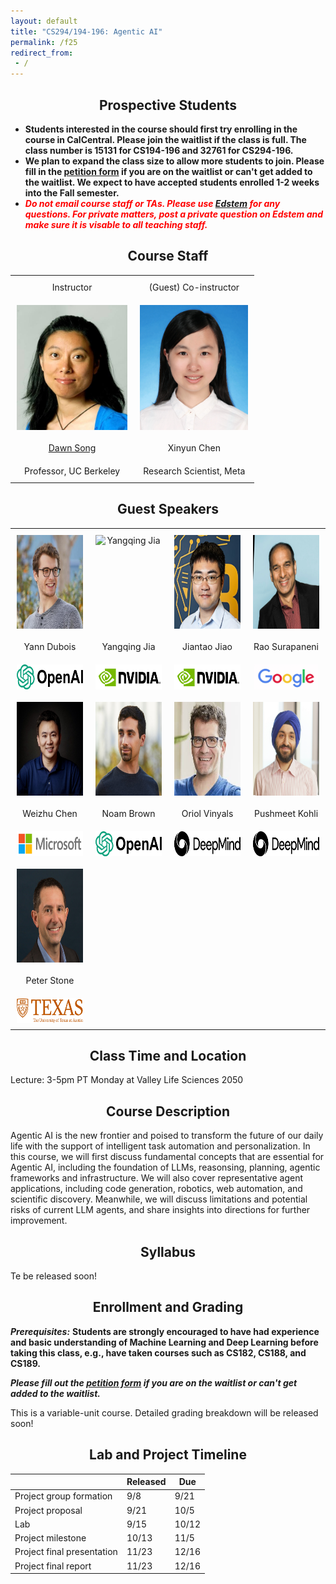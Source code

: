 ```yaml
---
layout: default
title: "CS294/194-196: Agentic AI"
permalink: /f25
redirect_from:
 - /
---
```


## Prospective Students

- **Students interested in the course should first try enrolling in the course in CalCentral. Please join the waitlist if the class is full. The class number is 15131 for CS194-196 and 32761 for CS294-196.**
- **We plan to expand the class size to allow more students to join. Please fill in the <a href="https://forms.gle/MSLYVZJmaDaaE2B48">petition form</a> if you are on the waitlist or can't get added to the waitlist. We expect to have accepted students enrolled 1-2 weeks into the Fall semester.**
- ***<span style="color:red">Do not email course staff or TAs. Please use [Edstem](https://edstem.org/us/join/MWjY99) for any questions. For private matters, post a private question on Edstem and make sure it is visable to all teaching staff.</span>***

## Course Staff

<table class="instructors">
  <tbody>
    <tr>
      <td>Instructor</td>
      <td>(Guest) Co-instructor</td>
    </tr>
    <tr>
      <td><img src="assets/dawn-berkeley.jpg" height="200" alt="Dawn Song"></td>
      <td><img src="assets/XinyunChen.jpg" height="200" alt="Xinyun Chen"></td>
    </tr>
    <tr>
      <td><a href="https://people.eecs.berkeley.edu/~dawnsong/">Dawn Song</a></td>
      <td>Xinyun Chen</td>
    </tr>
    <tr>
      <td>Professor, UC Berkeley</td>
      <td>Research Scientist, Meta</td>
    </tr>
  </tbody>
</table>

<style>
  .instructors {
    width: 100%;
    table-layout: fixed;
    border-collapse: collapse;
  }
  .instructors td {
    text-align: center;     
    vertical-align: middle; 
    padding: 10px;
  }
  .instructors img {
    display: block; 
    margin: 0 auto; 
  }
</style>

## Guest Speakers


<style>
  h2 { text-align: center; }

  .table {
    width: 100%;
    table-layout: fixed;
    border-collapse: collapse;
  }
  .table td {
    width: 25%;
    text-align: center;    
    vertical-align: middle; 
    padding: 10px;
  }
  .table img {
    display: block;  
    margin: 0 auto; 
  }
</style>

<table class="table">
  <tr>
    <td><img src="assets/Yann_Dubois.png" height="150" alt="Yann Dubois"></td>
    <td><img src="assets/Yangqing_Jia.png" height="150" alt="Yangqing Jia"></td>
    <td><img src="assets/Jiantao_Jiao.png" height="150" alt="Jiantao Jiao"></td>
    <td><img src="assets/Rao_Surapaneni.png" height="150" alt="Rao Surapaneni"></td>
  </tr>
  <tr>
    <td>Yann Dubois</td>
    <td>Yangqing Jia</td>
    <td>Jiantao Jiao</td>
    <td>Rao Surapaneni</td>
  </tr>
  <tr>
    <td><img src="assets/openai.png" height="40" alt="OpenAI"></td>
    <td><img src="assets/nvidia.png" height="40" alt="NVIDIA"></td>
    <td><img src="assets/nvidia.png" height="40" alt="UC Berkeley"></td>
    <td><img src="assets/Google.jpg" height="40" alt="Google"></td>
  </tr>

  <tr>
    <td><img src="assets/Weizhu_Chen_new.png" height="150" alt="Weizhu Chen"></td>
    <td><img src="assets/Noam_Brown.png" height="150" alt="Noam Brown"></td>
    <td><img src="assets/Oriol_Vinyals.png" height="150" alt="Oriol Vinyals"></td>
    <td><img src="assets/Pushmeet_Kohli.png" height="150" alt="Pushmeet Kohli"></td>
  </tr>
  <tr>
    <td>Weizhu Chen</td>
    <td>Noam Brown</td>
    <td>Oriol Vinyals</td>
    <td>Pushmeet Kohli</td>
  </tr>
  <tr>
    <td><img src="assets/microsoft.png" height="40" alt="Microsoft"></td>
    <td><img src="assets/openai.png" height="40" alt="OpenAI"></td>
    <td><img src="assets/Google%20Deepmind.png" height="40" alt="Google DeepMind"></td>
    <td><img src="assets/Google%20Deepmind.png" height="40" alt="Google DeepMind"></td>
  </tr>

  <tr>
    <td><img src="assets/Peter_Stone.png" height="150" alt="Peter Stone"></td>
    <td></td>
    <td></td>
    <td></td>
  </tr>
  <tr>
    <td>Peter Stone</td>
    <td></td>
    <td></td>
    <td></td>
  </tr>
  <tr>
    <td><img src="assets/austin.png" height="40" alt="UT Austin"></td>
    <td></td>
    <td></td>
    <td></td>
  </tr>
</table>

## Class Time and Location

Lecture: 3-5pm PT Monday at Valley Life Sciences 2050 

## Course Description

Agentic AI is the new frontier and poised to transform the future of our daily life with the support of intelligent task automation and personalization. In this course, we will first discuss fundamental concepts that are essential for Agentic AI, including the foundation of LLMs, reasonsing, planning, agentic frameworks and infrastructure. We will also cover representative agent applications, including code generation, robotics, web automation, and scientific discovery. Meanwhile, we will discuss limitations and potential risks of current LLM agents, and share insights into directions for further improvement.

## Syllabus

Te be released soon!

## Enrollment and Grading

***Prerequisites:*** **Students are strongly encouraged to have had experience and basic understanding of Machine Learning and Deep Learning before taking this class, e.g., have taken courses such as CS182, CS188, and CS189.**

***Please fill out the <a href="https://forms.gle/MSLYVZJmaDaaE2B48">petition form</a> if you are on the waitlist or can't get added to the waitlist.***

This is a variable-unit course. Detailed grading breakdown will be released soon!

## Lab and Project Timeline

|                         | Released | Due    |
|-------------------------|----------|--------|
| Project group formation | 9/8      | 9/21    |
| Project proposal        |  9/21     | 10/5    |
| Lab                     |  9/15     |  10/12   |
| Project milestone       |  10/13     |  11/5   |
| Project final presentation    |  11/23     | 12/16    |
| Project final report    |  11/23     | 12/16    |